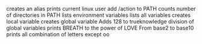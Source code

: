 creates an alias
prints current linux user
add /action to PATH
counts number of directories in PATH
lists environment variables
lists all variables
creates local variable
creates global variable
Adds 128 to trueknowledge
division of global variables
prints BREATH to the power of LOVE
From base2 to base10
prints all combination of letters except oo
